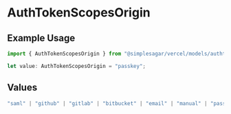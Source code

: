 # AuthTokenScopesOrigin

## Example Usage

```typescript
import { AuthTokenScopesOrigin } from "@simplesagar/vercel/models/authtoken.js";

let value: AuthTokenScopesOrigin = "passkey";
```

## Values

```typescript
"saml" | "github" | "gitlab" | "bitbucket" | "email" | "manual" | "passkey"
```